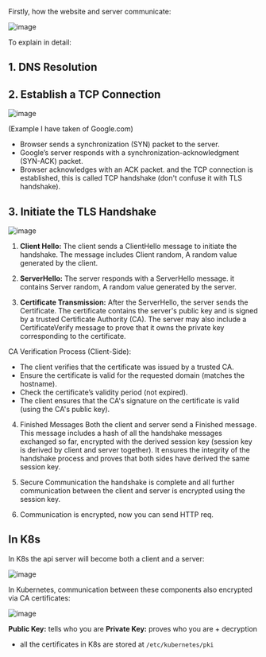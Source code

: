 Firstly, how the website and server communicate:

![image](https://github.com/user-attachments/assets/efa1526a-ea74-4ff8-a2af-d3798e2496a8)

To explain in detail:

## 1. DNS Resolution
## 2. Establish a TCP Connection
![image](https://github.com/user-attachments/assets/698428bd-b367-42ba-ac46-c82ddd52c6fa)

(Example I have taken of Google.com)

- Browser sends a synchronization (SYN) packet to the server.
- Google’s server responds with a synchronization-acknowledgment (SYN-ACK) packet.
- Browser acknowledges with an ACK packet.
and the TCP connection is established, this is called TCP handshake (don't confuse it with TLS handshake).

## 3. Initiate the TLS Handshake
![image](https://github.com/user-attachments/assets/c6f70f31-01fe-4ef0-afd7-dfab5b06d7c6)

1. **Client Hello:** The client sends a ClientHello message to initiate the handshake.
The message includes Client random, A random value generated by the client.

2. **ServerHello:** The server responds with a ServerHello message. it contains Server random, A random value generated by the server.

3. **Certificate Transmission:** After the ServerHello, the server sends the Certificate. The certificate contains the server's public key and is signed by a trusted Certificate Authority (CA).
The server may also include a CertificateVerify message to prove that it owns the private key corresponding to the certificate.

CA Verification Process (Client-Side):

- The client verifies that the certificate was issued by a trusted CA.
- Ensure the certificate is valid for the requested domain (matches the hostname).
- Check the certificate’s validity period (not expired).
- The client ensures that the CA's signature on the certificate is valid (using the CA's public key).

4. Finished Messages
Both the client and server send a Finished message. This message includes a hash of all the handshake messages exchanged so far, encrypted with the derived session key (session key is derived by client and server together). It ensures the integrity of the handshake process and proves that both sides have derived the same session key.

6. Secure Communication
the handshake is complete and all further communication between the client and server is encrypted using the session key.

6. Communication is encrypted, now you can send HTTP req.

## In K8s

In K8s the api server will become both a client and a server:

![image](https://github.com/user-attachments/assets/b72acf84-c977-46ec-be61-d1787dfffb1e)

In Kubernetes, communication between these components also encrypted via CA certificates:

![image](https://github.com/user-attachments/assets/5cd1213a-7286-40f9-b0d8-3f628d915ff3)

**Public Key:** tells who you are
**Private Key:** proves who you are + decryption

- all the certificates in K8s are stored at `/etc/kubernetes/pki`




